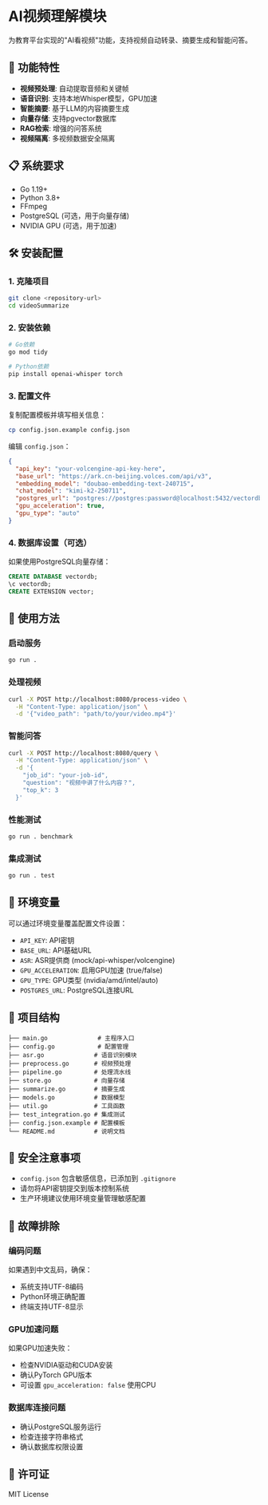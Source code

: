 # AI视频理解模块

为教育平台实现的"AI看视频"功能，支持视频自动转录、摘要生成和智能问答。

## 🚀 功能特性

- **视频预处理**: 自动提取音频和关键帧
- **语音识别**: 支持本地Whisper模型，GPU加速
- **智能摘要**: 基于LLM的内容摘要生成
- **向量存储**: 支持pgvector数据库
- **RAG检索**: 增强的问答系统
- **视频隔离**: 多视频数据安全隔离

## 📋 系统要求

- Go 1.19+
- Python 3.8+
- FFmpeg
- PostgreSQL (可选，用于向量存储)
- NVIDIA GPU (可选，用于加速)

## 🛠️ 安装配置

### 1. 克隆项目
```bash
git clone <repository-url>
cd videoSummarize
```

### 2. 安装依赖
```bash
# Go依赖
go mod tidy

# Python依赖
pip install openai-whisper torch
```

### 3. 配置文件
复制配置模板并填写相关信息：
```bash
cp config.json.example config.json
```

编辑 `config.json`：
```json
{
  "api_key": "your-volcengine-api-key-here",
  "base_url": "https://ark.cn-beijing.volces.com/api/v3",
  "embedding_model": "doubao-embedding-text-240715",
  "chat_model": "kimi-k2-250711",
  "postgres_url": "postgres://postgres:password@localhost:5432/vectordb?sslmode=disable",
  "gpu_acceleration": true,
  "gpu_type": "auto"
}
```

### 4. 数据库设置（可选）
如果使用PostgreSQL向量存储：
```sql
CREATE DATABASE vectordb;
\c vectordb;
CREATE EXTENSION vector;
```

## 🎯 使用方法

### 启动服务
```bash
go run .
```

### 处理视频
```bash
curl -X POST http://localhost:8080/process-video \
  -H "Content-Type: application/json" \
  -d '{"video_path": "path/to/your/video.mp4"}'
```

### 智能问答
```bash
curl -X POST http://localhost:8080/query \
  -H "Content-Type: application/json" \
  -d '{
    "job_id": "your-job-id",
    "question": "视频中讲了什么内容？",
    "top_k": 3
  }'
```

### 性能测试
```bash
go run . benchmark
```

### 集成测试
```bash
go run . test
```

## 🔧 环境变量

可以通过环境变量覆盖配置文件设置：

- `API_KEY`: API密钥
- `BASE_URL`: API基础URL
- `ASR`: ASR提供商 (mock/api-whisper/volcengine)
- `GPU_ACCELERATION`: 启用GPU加速 (true/false)
- `GPU_TYPE`: GPU类型 (nvidia/amd/intel/auto)
- `POSTGRES_URL`: PostgreSQL连接URL

## 📁 项目结构

```
├── main.go              # 主程序入口
├── config.go            # 配置管理
├── asr.go              # 语音识别模块
├── preprocess.go       # 视频预处理
├── pipeline.go         # 处理流水线
├── store.go            # 向量存储
├── summarize.go        # 摘要生成
├── models.go           # 数据模型
├── util.go             # 工具函数
├── test_integration.go # 集成测试
├── config.json.example # 配置模板
└── README.md           # 说明文档
```

## 🚨 安全注意事项

- `config.json` 包含敏感信息，已添加到 `.gitignore`
- 请勿将API密钥提交到版本控制系统
- 生产环境建议使用环境变量管理敏感配置

## 🐛 故障排除

### 编码问题
如果遇到中文乱码，确保：
- 系统支持UTF-8编码
- Python环境正确配置
- 终端支持UTF-8显示

### GPU加速问题
如果GPU加速失败：
- 检查NVIDIA驱动和CUDA安装
- 确认PyTorch GPU版本
- 可设置 `gpu_acceleration: false` 使用CPU

### 数据库连接问题
- 确认PostgreSQL服务运行
- 检查连接字符串格式
- 确认数据库权限设置

## 📄 许可证

MIT License
